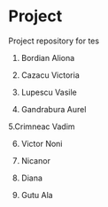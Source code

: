 # Project
Project repository for tes
1. Bordian Aliona

2. Cazacu Victoria

3. Lupescu Vasile

4. Gandrabura Aurel

5.Crimneac Vadim



6. Victor Noni

7. Nicanor

8. Diana

10. Gutu Ala
